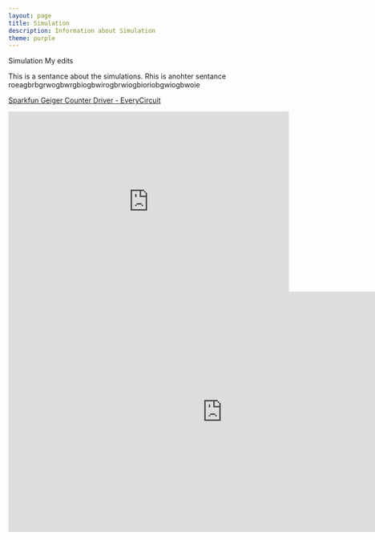 ```yaml
---
layout: page
title: Simulation
description: Information about Simulation
theme: purple
---
```


Simulation My edits

This is a sentance about the simulations.
Rhis is anohter sentance
roeagbrbgrwogbwrgbiogbwirogbrwiogbioriobgwiogbwoie

<a href="http://everycircuit.com/circuit/5019338595893248">Sparkfun Geiger Counter Driver - EveryCircuit</a><br>
<iframe width="560" height="360" src="http://everycircuit.com/embed/5019338595893248" frameborder="0"></iframe>

<iframe width="854" height="480" src="https://www.youtube.com/embed/7RrWZJHkREI" frameborder="0" allowfullscreen></iframe>